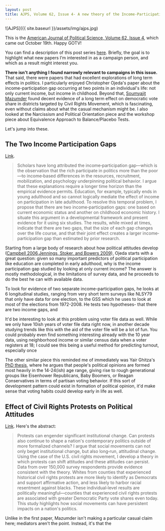 ```yaml
---
layout: post
title: AJPS, Volume 62, Issue 4- A new theory of the Income-Participation Gap, Equivalence Tests, and Narcissism
---
```


![AJPS]({{ site.baseurl }}/assets/img/ajps.jpg)

This is the [American Journal of Political Science, Volume 62, Issue 4](https://onlinelibrary.wiley.com/toc/15405907/current), which came out October 19th. Happy GOTV!


You can find a description of this post series [here](2018-10-23-Journal-Articles-for-Campaigns.md). Briefly, the goal is to highlight what new papers I’m interested in as a campaign person, and which as a result might interest you.

**There isn't anything I found narrowly relevant to campaigns in this issue.** That said, there were papers that had excellent explorations of long term effects in politics. I particularly enjoyed Christopher
Ojeda's paper about the income-participation gap occurring at two points in an individual's life: not only current income, but income in childhood. Beyond that, [Soumyajit Mazumder](https://twitter.com/shom_mazumder?lang=en) found decent evidence of a long term effect on
democratic vote share in districts targeted by Civil Rights Movement, which is fascinating, even without claims about what the casual mechanism might be. I also looked at the Narcissism and Political Orientation piece and the workshop piece about Equivalence Approach to Balance/Placebo Tests.

Let's jump into these.

The Two Income Participation Gaps
-----
[Link](https://onlinelibrary.wiley.com/doi/10.1111/ajps.12375).

>Scholars have long attributed the income‐participation gap—which is the observation that the rich participate in politics more than the poor—to income‐based differences in the resources, recruitment, mobilization, and psychology underpinning political behavior. I argue that these explanations require a longer time horizon than the empirical evidence permits. Education, for example, typically ends in young adulthood and so cannot logically mediate the effect of income on participation in late adulthood. To resolve this temporal problem, I propose that there are two income‐participation gaps: one based on current economic status and another on childhood economic history. I situate this argument in a developmental framework and present evidence for it using six studies. The results, while mixed at times, indicate that there are two gaps, that the size of each gap changes over the life course, and that their joint effect creates a larger income‐participation gap than estimated by prior research.

Starting from a large body of research about how political attitudes develop ([Campbell 2006](https://press.princeton.edu/titles/8326.html),[Jennings, Stoker, and Bowers 2009](https://www.journals.uchicago.edu/doi/full/10.1017/S0022381609090719?mobileUi=0)), Ojeda starts with a great question: given so many important predictors of political participation like education are completed in early adulthood, why is the income participation gap studied by looking at only current income? The answer is mostly methodological, in the limitations of survey data, and he proceeds to do the best he can with available data.

To look for evidence of two separate income-participation gaps, he looks at 6 longitudinal studies, ranging from very short term surveys like NLSY79 that only have data for one election, to the GSS which he uses to look at most of the elections from 1972-2008. He tests two hypotheses- that there are two income gaps, and 

It'd be interesting to look at this problem using voter file data as well. While we only have 10ish years of voter file data right now, in another decade studying trends like this with the aid of the voter file will be a lot of fun. You could probably even find something interesting already with the 10 year data, using neighborhood income or similar census data when a voter registers at 18; I could see this being a useful method for predicting turnout, especially once

The other similar piece this reminded me of immediately was Yair Ghitza's [PhD thesis](https://academiccommons.columbia.edu/doi/10.7916/D8ZS2TT3), where he argues that people's political opinions are
formed most heavily in the 14-24(ish) age range, giving rise to rough generational groups like Eisenhower Republicans, Baby Boomers, or Reagan Conservatives in terms of partisan voting behavior. If this sort of development pattern could exist in formation of political opinion, it'd make sense that voting habits could develop early in life as well.

Effect of Civil Rights Protests on Political Attitudes
-----

[Link](https://onlinelibrary.wiley.com/doi/10.1111/ajps.12384). Here's the abstract:

>Protests can engender significant institutional change. Can protests also continue to shape a nation's contemporary politics outside of more formalized channels? I argue that social movements can not only beget institutional change, but also long‐run, attitudinal change. Using the case of the U.S. civil rights movement, I develop a theory in which protests can shift attitudes and these attitudes can persist. Data from over 150,000 survey respondents provide evidence consistent with the theory. Whites from counties that experienced historical civil rights protests are more likely to identify as Democrats and support affirmative action, and less likely to harbor racial resentment against blacks. These individual‐level results are politically meaningful—counties that experienced civil rights protests are associated with greater Democratic Party vote shares even today. This study highlights how social movements can have persistent impacts on a nation's politics.



Unlike in the first paper, Mazumder isn't making a particular casual claim here; mediators aren't the point. Instead, it's that the
